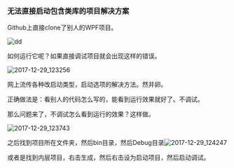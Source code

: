### 无法直接启动包含类库的项目解决方案

Github上直接clone了别人的WPF项目。

![dd](C:\Users\Administrator\Desktop\MyBlogs-ING\C#\images\dd.gif)

如何运行它呢？如果直接调试项目就会出现这样的错误。

![2017-12-29_123256](C:\Users\Administrator\Desktop\MyBlogs-ING\C#\images\2017-12-29_123256.png)

网上流传各种改启动类型，启动选项的解决方法。然并卵。

正确做法是：看别人的代码怎么写的，能看到运行效果就好了。不调试。

那么问题来了，不调试怎么看到运行的效果？这样做。

![2017-12-29_123743](C:\Users\Administrator\Desktop\MyBlogs-ING\C#\images\2017-12-29_123743.png)

之后找到项目所在文件夹，然后bin目录，然后Debug目录![2017-12-29_124247](C:\Users\Administrator\Desktop\MyBlogs-ING\C#\images\2017-12-29_124247.png)



或者是找到内层项目，右击生成，然后右击设为启动项目，然后启动调试。
